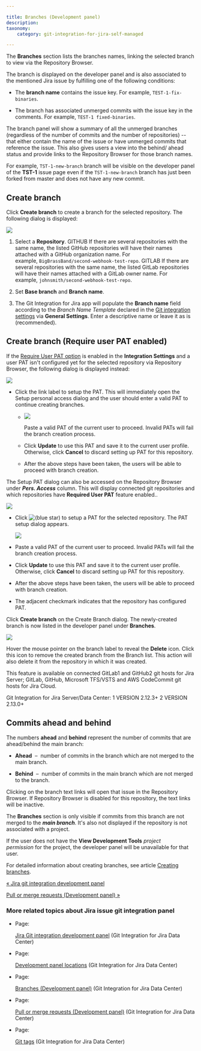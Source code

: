 ```yaml
---

title: Branches (Development panel)
description:
taxonomy:
    category: git-integration-for-jira-self-managed

---
```


The **Branches** section lists the branches names, linking the selected branch to view via the Repository Browser.

The branch is displayed on the developer panel and is also associated to the mentioned Jira issue by fulfilling one of the following conditions:

*   The **branch name** contains the issue key. For example, `TEST-1-fix-binaries`.

*   The branch has associated unmerged commits with the issue key in the comments. For example, `TEST-1 fixed-binaries`.


The branch panel will show a summary of all the unmerged branches (regardless of the number of commits and the number of repositories) -- that either contain the name of the issue or have unmerged commits that reference the issue. This also gives users a view into the behind/ ahead status and provide links to the Repository Browser for those branch names.

For example, `TST-1-new-branch` branch will be visible on the developer panel of the **TST-1** issue page even if the `TST-1-new-branch` branch has just been forked from master and does not have any new commit.

## Create branch

Click **Create branch** to create a branch for the selected repository. The following dialog is displayed:

![](https://bigbrassband.atlassian.net/wiki/download/thumbnails/1930399090/dev-panel-create-branch-dlg(c).png?version=1&modificationDate=1630642920515&cacheVersion=1&api=v2&width=544&height=272)

1.  Select a **Repository**.
    GITHUB If there are several repositories with the same name, the listed GitHub repositories will have their names attached with a GitHub organization name. For example, `BigBrassBand/second-webhook-test-repo`.
    GITLAB If there are several repositories with the same name, the listed GitLab repositories will have their names attached with a GitLab owner name. For example, `johnsmith/second-webhook-test-repo`.

2.  Set **Base branch** and **Branch name**.

3.  The Git Integration for Jira app will populate the **Branch name** field according to the _Branch Name Template_ declared in the [Git integration settings](/wiki/spaces/GIJDC/pages/1207795905/Git+integration+features) [](https://bigbrassband.com/git-integration-for-jira/documentation/general-settings.html#git_int_options)via **General Settings**. Enter a descriptive name or leave it as is (recommended).


## Create branch (Require user PAT enabled)

If the [Require User PAT option](/wiki/spaces/GIJDC/pages/317390849) is enabled in the **Integration Settings** and a user PAT isn't configured yet for the selected repository via Repository Browser, the following dialog is displayed instead:

![](https://bigbrassband.atlassian.net/wiki/download/thumbnails/1930399090/gitserver-create-branch-req-user-pat-enabled.png?version=3&modificationDate=1630669620374&cacheVersion=1&api=v2&width=550&height=276)

*   Click the link label to setup the PAT. This will immediately open the Setup personal access dialog and the user should enter a valid PAT to continue creating branches.

    *   ![](https://bigbrassband.atlassian.net/wiki/download/thumbnails/1930399090/gitserver-setup-your-user-pat-dlg-new(c).png?version=1&modificationDate=1630668474897&cacheVersion=1&api=v2&width=578&height=318)

        Paste a valid PAT of the current user to proceed. Invalid PATs will fail the branch creation process.

    *   Click **Update** to use this PAT and save it to the current user profile. Otherwise, click **Cancel** to discard setting up PAT for this repository.

    *   After the above steps have been taken, the users will be able to proceed with branch creation.



The Setup PAT dialog can also be accessed on the Repository Browser under _**Pers. Access**_ column. This will display connected git repositories and which repositories have **Required User PAT** feature enabled..

![](https://bigbrassband.atlassian.net/wiki/download/thumbnails/1930399090/gitserver-repo-browser-setup-pat-highlight.png?version=1&modificationDate=1630669274634&cacheVersion=1&api=v2&width=680&height=381)

*   Click ![(blue star)](/wiki/s/-1639011364/6452/8b4898d3c114827e64ec143b4fa79bb76a6cfa5b/_/images/icons/emoticons/star_blue.png) to setup a PAT for the selected repository. The PAT setup dialog appears.

    ![](https://bigbrassband.atlassian.net/wiki/download/thumbnails/1930399090/gitserver-setup-your-user-pat-dlg-new(c).png?version=1&modificationDate=1630668474897&cacheVersion=1&api=v2&width=544&height=300)
*   Paste a valid PAT of the current user to proceed. Invalid PATs will fail the branch creation process.

*   Click **Update** to use this PAT and save it to the current user profile. Otherwise, click **Cancel** to discard setting up PAT for this repository.

*   After the above steps have been taken, the users will be able to proceed with branch creation.

*   The adjacent checkmark indicates that the repository has configured PAT.



Click **Create branch** on the Create Branch dialog. The newly-created branch is now listed in the developer panel under **Branches**.

![](https://bigbrassband.atlassian.net/wiki/download/thumbnails/1930399090/dev-panel-delete-branch-on-hover.png?version=1&modificationDate=1630642921461&cacheVersion=1&api=v2&width=319&height=157)

Hover the mouse pointer on the branch label to reveal the **Delete** icon. Click this icon to remove the created branch from the Branch list. This action will also delete it from the repository in which it was created.

This feature is available on connected GitLab1 and GitHub2 git hosts for Jira Server; GitLab, GitHub, Microsoft TFS/VSTS and AWS CodeCommit git hosts for Jira Cloud.

Git Integration for Jira Server/Data Center:
1 VERSION 2.12.3+
2 VERSION 2.13.0+

## Commits ahead and behind

The numbers **ahead** and **behind** represent the number of commits that are ahead/behind the main branch:

*   **Ahead**  –  number of commits in the branch which are not merged to the main branch.

*   **Behind**  –  number of commits in the main branch which are not merged to the branch.


Clicking on the branch text links will open that issue in the Repository Browser. If Repository Browser is disabled for this repository, the text links will be inactive.

The **Branches** section is only visible if commits from this branch are not merged to the _**main branch**_. It's also not displayed if the repository is not associated with a project.

If the user does not have the **View Development Tools** _project permission_ for the project, the developer panel will be unavailable for that user.

For detailed information about creating branches, see article [Creating branches](/wiki/spaces/GIJDC/pages/1932460323/Creating+branches).

[« Jira git integration development panel](/wiki/spaces/GIJDC/pages/1930399012/Jira+Git+integration+development+panel)

[Pull or merge requests (Development panel) »](/wiki/spaces/GIJDC/pages/1930399144)

### More related topics about Jira issue git integration panel

*   Page:

    [Jira Git integration development panel](/wiki/spaces/GIJDC/pages/1930399012/Jira+Git+integration+development+panel) (Git Integration for Jira Data Center)

*   Page:

    [Development panel locations](/wiki/spaces/GIJDC/pages/1930399041/Development+panel+locations) (Git Integration for Jira Data Center)

*   Page:

    [Branches (Development panel)](/wiki/spaces/GIJDC/pages/1930399090) (Git Integration for Jira Data Center)

*   Page:

    [Pull or merge requests (Development panel)](/wiki/spaces/GIJDC/pages/1930399144) (Git Integration for Jira Data Center)

*   Page:

    [Git tags](/wiki/spaces/GIJDC/pages/1930399204/Git+tags) (Git Integration for Jira Data Center)